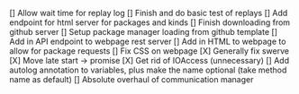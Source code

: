 
[] Allow wait time for replay log
[] Finish and do basic test of replays
[] Add endpoint for html server for packages and kinds
[] Finish downloading from github server
[] Setup package manager loading from github template
[] Add in API endpoint to webpage rest server
[] Add in HTML to webpage to allow for package requests
[] Fix CSS on webpage
[X] Generally fix swerve
[X] Move late start -> promise
[X] Get rid of IOAccess (unnecessary)
[] Add autolog annotation to variables, plus make the name optional (take method name as default)
[] Absolute overhaul of communication manager
